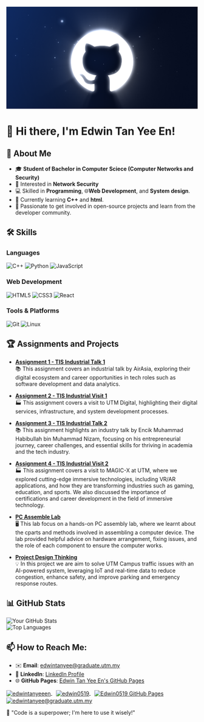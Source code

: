 ![My Picture](https://github.com/Edwin0519/wallpaper/raw/main/wall.png)

# 👋 Hi there, I'm Edwin Tan Yee En!

## 🚀 About Me
- 🎓 **Student of Bachelor in Computer Sciece (Computer Networks and Security)** 
- 🔐 Interested in **Network Security**   
- 💻 Skilled in **Programming**, 🌐**Web Development**, and **System design**.  
- 🌱 Currently learning **C++** and **html**.  
- 🌟 Passionate to get involved in open-source projects and learn from the developer community.

## 🛠️ Skills

### **Languages**
![C++](https://img.shields.io/badge/-C++-00599C?logo=c%2B%2B&logoColor=white&style=flat)
![Python](https://img.shields.io/badge/-Python-3776AB?logo=python&logoColor=white&style=flat)
![JavaScript](https://img.shields.io/badge/-JavaScript-F7DF1E?logo=javascript&logoColor=black&style=flat)

### **Web Development**
![HTML5](https://img.shields.io/badge/-HTML5-E34F26?logo=html5&logoColor=white&style=flat)
![CSS3](https://img.shields.io/badge/-CSS3-1572B6?logo=css3&logoColor=white&style=flat)
![React](https://img.shields.io/badge/-React-61DAFB?logo=react&logoColor=black&style=flat)

### **Tools & Platforms**
![Git](https://img.shields.io/badge/-Git-F05032?logo=git&logoColor=white&style=flat)
![Linux](https://img.shields.io/badge/-Linux-FCC624?logo=linux&logoColor=black&style=flat)

## 🏆 Assignments and Projects

- [**Assignment 1 - TIS Industrial Talk 1**](https://github.com/Edwin0519/Assignment-1-TIS-Industrial-Talk-1)  
  📚 This assignment covers an industrial talk by AirAsia, exploring their digital ecosystem and career opportunities in tech roles such as software development and data analytics.

- [**Assignment 2 - TIS Industrial Visit 1**](https://github.com/Edwin0519/Assignment-2-TIS-Industrial-Visit-1)  
  🏭 This assignment covers a visit to UTM Digital, highlighting their digital services, infrastructure, and system development processes.

- [**Assignment 3 - TIS Industrial Talk 2**](https://github.com/Edwin0519/Assignment-3-TIS-Industrial-Talk-2)  
  📚 This assignment highlights an industry talk by Encik Muhammad Habibullah bin Muhammad Nizam, focusing on his entrepreneurial journey, career challenges, and essential skills for thriving in academia and the tech industry.

- [**Assignment 4 - TIS Industrial Visit 2**](https://github.com/Edwin0519/Assignment-4-TIS-Industrial-Visit-2)  
  🏭 This assignment covers a visit to MAGIC-X at UTM, where we explored cutting-edge immersive technologies, including VR/AR applications, and how they are transforming industries such as gaming, education, and sports. We also discussed the importance of certifications and career development in the field of immersive technology.

- [**PC Assemble Lab**](https://github.com/Edwin0519/PC-Assemble-Lab)  
  🖥️ This lab focus on a hands-on PC assembly lab, where we learnt about the cparts and methods involved in assembling a computer device. The lab provided helpful advice on hardware arrangement, fixing issues, and the role of each component to ensure the computer works.

- [**Project Design Thinking**](https://github.com/Edwin0519/Project-Design-Thinking)  
  💡 In this project we are aim to solve UTM Campus traffic issues with an AI-powered system, leveraging IoT and real-time data to reduce congestion, enhance safety, and improve parking and emergency response routes.
## 📊 GitHub Stats

![Your GitHub Stats](https://github-readme-stats.vercel.app/api?username=Edwin0519&show_icons=true&theme=radical)  
![Top Languages](https://github-readme-stats.vercel.app/api/top-langs/?username=Edwin0519&layout=compact&theme=radical)


## 📫 How to Reach Me:
- ✉️ **Email**: [edwintanyee@graduate.utm.my](mailto:edwintanyee@graduate.utm.my)
- 🔗 **LinkedIn**: [LinkedIn Profile](https://www.linkedin.com/in/edwin-yee-en-tan-109a62343/)
- 🌐 **GitHub Pages**: [Edwin Tan Yee En's GitHub Pages](https://Edwin0519.github.io)

<p align="left">
  <a href="https://www.linkedin.com/in/edwin-yee-en-tan-109a62343/" target="blank" style="margin-right: 10px;">
    <img align="center" src="https://raw.githubusercontent.com/rahuldkjain/github-profile-readme-generator/master/src/images/icons/Social/linked-in-alt.svg" alt="edwintanyeeen" height="30" width="40" />
  </a> 
  <a href="https://www.leetcode.com/Edwin_0519" target="blank" style="margin-right: 10px;">
    <img align="center" src="https://raw.githubusercontent.com/rahuldkjain/github-profile-readme-generator/master/src/images/icons/Social/leet-code.svg" alt="edwin0519" height="30" width="40" />
  </a> 
  <a href="https://Edwin0519.github.io" target="blank" style="margin-right: 10px;">
    <img align="center" src="https://raw.githubusercontent.com/rahuldkjain/github-profile-readme-generator/master/src/images/icons/Social/github.svg" alt="Edwin0519 GitHub Pages" height="30" width="40" />
  </a>
  <a href="mailto:edwintanyee@graduate.utm.my" target="blank" style="margin-right: 10px;">
    <img align="center" src="https://img.shields.io/badge/-Gmail-EA4335?logo=gmail&logoColor=white&style=flat" alt="edwintanyee@graduate.utm.my" height="30" width="40" />
  </a>
</p>

💬 "Code is a superpower; I'm here to use it wisely!"  


